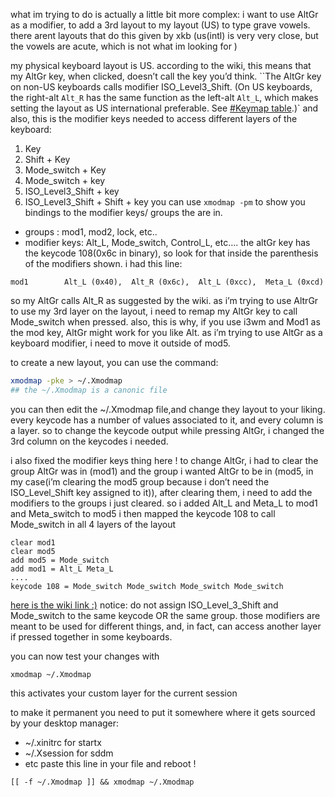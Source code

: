 what im trying to do is actually a little bit more complex:
i want to use AltGr as a modifier, to add a 3rd layout to my layout (US) to type grave vowels. there arent layouts that do this given by xkb (us(intl) is very very close, but the vowels are acute, which is not what im looking for )

my physical keyboard layout is US. according to the wiki, this means that my AltGr key, when clicked, doesn’t call the key you’d think.
``The AltGr key on non-US keyboards calls modifier ISO_Level3_Shift. (On US keyboards, the right-alt `Alt_R` has the same function as the left-alt `Alt_L`, which makes setting the layout as US international preferable. See [#Keymap table](https://wiki.archlinux.org/title/Xmodmap#Keymap_table).)`
and also, this is the modifier keys needed to access different layers of the keyboard:
1. Key
2. Shift + Key
3. Mode_switch + Key
4. Mode_switch + key
5. ISO_Level3_Shift + key
6. ISO_Level3_Shift + Shift + key
you can use `xmodmap -pm` to show you bindings to the modifier keys/ groups the are in. 
- groups : mod1, mod2, lock, etc..
- modifier keys: Alt_L, Mode_switch, Control_L, etc….
the altGr key has the keycode 108(0x6c in binary), so look for that inside the parenthesis of the modifiers shown. i had this line:
```
mod1        Alt_L (0x40),  Alt_R (0x6c),  Alt_L (0xcc),  Meta_L (0xcd)
```
so my AltGr calls Alt_R as suggested by the wiki.
as i’m trying to use AltrGr to use my 3rd layer on the layout, i need to remap my AltGr key to call Mode_switch when pressed.
also, this is why, if you use i3wm and Mod1 as the mod key,
AltGr might work for you like Alt. as i’m trying to use AltGr as a keyboard modifier, i need to move it outside of mod5.

to create a new layout, you can use the command:
```zsh
xmodmap -pke > ~/.Xmodmap
## the ~/.Xmodmap is a canonic file 
```
you can then edit the ~/.Xmodmap file,and change they layout to your liking. every keycode has a number of values associated to it, and every column is a layer. so to change the keycode output while pressing AltGr, i changed the 3rd column on the keycodes i needed.

i also fixed the modifier keys thing here ! to change AltGr, i had to clear the group AltGr was in (mod1) and the group i wanted AltGr to be in (mod5, in my case(i’m clearing the mod5 group because i don’t need the ISO_Level_Shift key assigned to it)), 
after clearing them, i need to add the modifiers to the groups i just cleared. so i added Alt_L and Meta_L to mod1 and Meta_switch to mod5
i then mapped the keycode 108 to call Mode_switch in all 4 layers of the layout
```
clear mod1
clear mod5
add mod5 = Mode_switch
add mod1 = Alt_L Meta_L
....
keycode 108 = Mode_switch Mode_switch Mode_switch Mode_switch
```
[here is the wiki link :)](https://wiki.archlinux.org/title/Xmodmap#Reassigning_modifiers_to_keys_on_your_keyboard)
notice: do not assign ISO_Level_3_Shift and Mode_switch to the same keycode OR the same group. those modifiers are meant to be used for different things, and, in fact, can access another layer if pressed together in some keyboards.

you can now test your changes with 
```
xmodmap ~/.Xmodmap
```
this activates your custom layer for the current session

to make it permanent you need to put it somewhere where it gets sourced by your desktop manager:
- ~/.xinitrc for startx
- ~/.Xsession for sddm
- etc
paste this line in your file and reboot !
```
[[ -f ~/.Xmodmap ]] && xmodmap ~/.Xmodmap
```